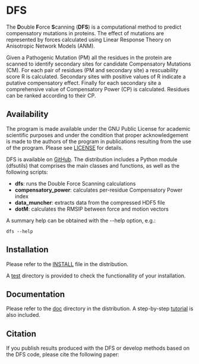 # DFS

The **D**ouble **F**orce **S**canning (**DFS**) is a computational method to
predict compensatory mutations in proteins. The effect of mutations are
represented by forces calculated using Linear Response Theory on Anisotropic
Network Models (ANM).

Given a Pathogenic Mutation (PM) all the residues in the protein are scanned to
identify secondary sites for candidate Compensatory Mutations (CM). For each
pair of residues (PM and secondary site) a rescuability score R is calculated.
Secondary sites with positive values of R indicate a putative compensatory
effect. Finally for each secondary site a comprehensive value of Compensatory
Power (CP) is calculated. Residues can be ranked according to their CP.

## Availability

The program is made available under the GNU Public License for academic
scientific purposes and under the condition that proper acknowledgement is made
to the authors of the program in publications resulting from the use of the
program. Please see [LICENSE](LICENSE) for details.

DFS is available on [GitHub](https://github.research.its.qmul.ac.uk/eex058/dfs
"DFS").  The distribution includes a Python module (dfsutils) that comprises the
main classes and functions, as well as the following scripts:

 * **dfs**: runs the Double Force Scanning calculations
 * **compensatory_power**: calculates per-residue Compensatory Power index
 * **data_muncher**: extracts data from the compressed HDF5 file
 * **dotM**: calculates the RMSIP between force and motion vectors

A summary help can be obtained with the --help option, e.g.:

`dfs --help`

## Installation

Please refer to the [INSTALL](INSTALL) file in the distribution.

A [test](test) directory is provided to check the functionallity of your
installation.

## Documentation

Please refer to the [doc](doc) directory in the distribution.
A step-by-step [tutorial](doc/tutorial) is also included.
 
## Citation

If you publish results produced with the DFS or develop methods based on the DFS
code, please cite the following paper:

<reference>
